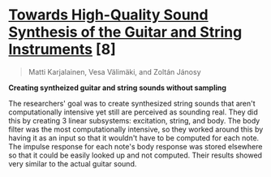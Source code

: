 # [Towards High-Quality Sound Synthesis of the Guitar and String Instruments](https://pdfs.semanticscholar.org/a3b5/89e460d43fff6057a8d85db77a28d7b3c09e.pdf) [8]

> Matti Karjalainen, Vesa Välimäki, and Zoltán Jánosy

**Creating syntheized guitar and string sounds without sampling**

The researchers' goal was to create synthesized string sounds that aren't computationally intensive yet still are perceived as sounding real. They did this by creating 3 linear subsystems: excitation, string, and body. The body filter was the most computationally intensive, so they worked around this by having it as an input so that it wouldn't have to be computed for each note. The impulse response for each note's body response was stored elsewhere so that it could be easily looked up and not computed. Their results showed very similar to the actual guitar sound.